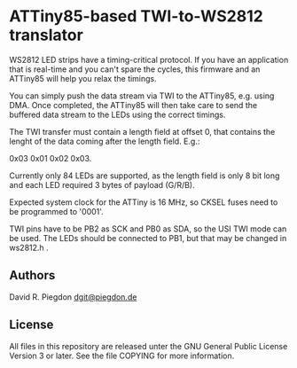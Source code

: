 <!-- vim: fo=a tw=80 colorcolumn=80 syntax=markdown :
-->

ATTiny85-based TWI-to-WS2812 translator
=======================================

WS2812 LED strips have a timing-critical protocol. If you have an application
that is real-time and you can't spare the cycles, this firmware and an ATTiny85
will help you relax the timings.

You can simply push the data stream via TWI to the ATTiny85, e.g. using DMA.
Once completed, the ATTiny85 will then take care to send the buffered data
stream to the LEDs using the correct timings.

The TWI transfer must contain a length field at offset 0, that contains the
lenght of the data coming after the length field. E.g.:

0x03 0x01 0x02 0x03.

Currently only 84 LEDs are supported, as the length field is only 8 bit long and
each LED required 3 bytes of payload (G/R/B).

Expected system clock for the ATTiny is 16 MHz, so CKSEL fuses need to be
programmed to '0001'.

TWI pins have to be PB2 as SCK and PB0 as SDA, so the USI TWI mode can be used.
The LEDs should be connected to PB1, but that may be changed in ws2812.h .

Authors
-------

David R. Piegdon <dgit@piegdon.de>


License
-------

All files in this repository are released unter the GNU General Public License
Version 3 or later. See the file COPYING for more information.

